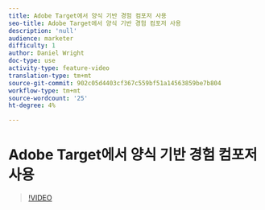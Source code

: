 ```yaml
---
title: Adobe Target에서 양식 기반 경험 컴포저 사용
seo-title: Adobe Target에서 양식 기반 경험 컴포저 사용
description: 'null'
audience: marketer
difficulty: 1
author: Daniel Wright
doc-type: use
activity-type: feature-video
translation-type: tm+mt
source-git-commit: 902c05d4403cf367c559bf51a14563859be7b804
workflow-type: tm+mt
source-wordcount: '25'
ht-degree: 4%

---
```



# Adobe Target에서 양식 기반 경험 컴포저 사용

>[!VIDEO](https://video.tv.adobe.com/v/17390/?quality=12)